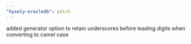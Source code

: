 ```yaml
---
"kysely-oracledb": patch
---
```


added generator option to retain underscores before leading digits when converting to camel case
